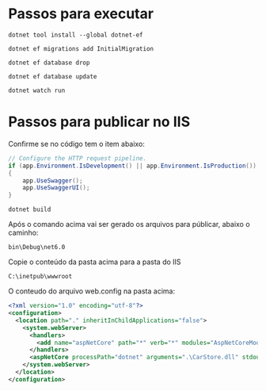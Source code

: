 # Passos para executar

```shell
dotnet tool install --global dotnet-ef

dotnet ef migrations add InitialMigration

dotnet ef database drop

dotnet ef database update

dotnet watch run
```

# Passos para publicar no IIS

Confirme se no código tem o item abaixo:

```C#
// Configure the HTTP request pipeline.
if (app.Environment.IsDevelopment() || app.Environment.IsProduction())
{
    app.UseSwagger();
    app.UseSwaggerUI();
}
```

```shell
dotnet build
```

Após o comando acima vai ser gerado os arquivos para públicar, abaixo o caminho:

    bin\Debug\net6.0

Copie o conteúdo da pasta acima para a pasta do IIS

    C:\inetpub\wwwroot

O conteudo do arquivo web.config na pasta acima:

```xml
<?xml version="1.0" encoding="utf-8"?>
<configuration>
  <location path="." inheritInChildApplications="false">
    <system.webServer>
      <handlers>
        <add name="aspNetCore" path="*" verb="*" modules="AspNetCoreModuleV2" resourceType="Unspecified" />
      </handlers>
      <aspNetCore processPath="dotnet" arguments=".\CarStore.dll" stdoutLogEnabled="false" stdoutLogFile=".\logs\stdout" hostingModel="inprocess" />
    </system.webServer>
  </location>
</configuration>
```
